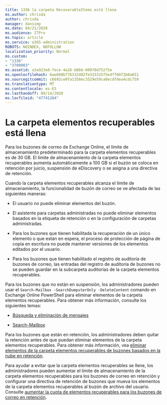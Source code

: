 ```yaml
---
title: 1336 la carpeta RecoverableItems está llena
ms.author: chrisda
author: chrisda
manager: dansimp
ms.date: 04/21/2020
ms.audience: ITPro
ms.topic: article
ms.service: o365-administration
ROBOTS: NOINDEX, NOFOLLOW
localization_priority: Normal
ms.custom:
- "1336"
- "3700003"
ms.assetid: a3a923e8-fece-4a26-b8b6-00970d75275e
ms.openlocfilehash: 6ae608b776332402fe333315f5e4ff6072b0a651
ms.sourcegitcommit: c6692ce0fa1358ec3529e59ca0ecdfdea4cdc759
ms.translationtype: MT
ms.contentlocale: es-ES
ms.lasthandoff: 09/14/2020
ms.locfileid: "47741284"
---
```

# <a name="the-recoverable-items-folder-is-full"></a>La carpeta elementos recuperables está llena

Para los buzones de correo de Exchange Online, el límite de almacenamiento predeterminado para la carpeta elementos recuperables es de 30 GB. El límite de almacenamiento de la carpeta elementos recuperables aumenta automáticamente a 100 GB si el buzón se coloca en retención por juicio, suspensión de eDiscovery o se asigna a una directiva de retención.

Cuando la carpeta elementos recuperables alcanza el límite de almacenamiento, la funcionalidad de buzón de correo se ve afectada de las siguientes maneras:

- El usuario no puede eliminar elementos del buzón.

- El asistente para carpetas administradas no puede eliminar elementos basados en la etiqueta de retención o en la configuración de carpetas administradas.

- Para los buzones que tienen habilitada la recuperación de un único elemento o que están en espera, el proceso de protección de página de copia en escritura no puede mantener versiones de los elementos editados por el usuario.

- Para los buzones que tienen habilitado el registro de auditoría de buzones de correo, las entradas del registro de auditoría de buzones no se pueden guardar en la subcarpeta auditorías de la carpeta elementos recuperables.

Para los buzones que no están en suspensión, los administradores pueden usar el `Search-Mailbox -SearchDumpsterOnly -DeleteContent` comando en Exchange Online PowerShell para eliminar elementos de la carpeta elementos recuperables. Para obtener más información, consulte los siguientes temas:

- [Búsqueda y eliminación de mensajes](https://docs.microsoft.com/microsoft-365/compliance/search-for-and-delete-messagesadmin-help)

- [Search-Mailbox](https://docs.microsoft.com/powershell/module/exchange/mailboxes/Search-Mailbox)

Para los buzones que están en retención, los administradores deben quitar la retención antes de que puedan eliminar elementos de la carpeta elementos recuperables. Para obtener más información, vea [eliminar elementos de la carpeta elementos recuperables de buzones basados en la nube en retención](https://docs.microsoft.com/microsoft-365/compliance/delete-items-in-the-recoverable-items-folder-of-mailboxes-on-hold).

Para ayudar a evitar que la carpeta elementos recuperables se llene, los administradores pueden aumentar el límite de almacenamiento de la carpeta elementos recuperables para los buzones de correo en retención y configurar una directiva de retención de buzones que mueva los elementos de la carpeta elementos recuperables al buzón de archivo del usuario. Consulte [aumentar la cuota de elementos recuperables para los buzones de correo en retención](https://docs.microsoft.com/microsoft-365/compliance/increase-the-recoverable-quota-for-mailboxes-on-hold).
